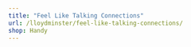 ```yaml
---
title: "Feel Like Talking Connections"
url: /lloydminster/feel-like-talking-connections/
shop: Handy
---
```


